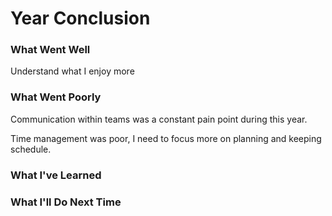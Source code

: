 # Year Conclusion

### What Went Well

Understand what I enjoy more

### What Went Poorly

Communication within teams was a constant pain point during this year.

Time management was poor, I need to focus more on planning and keeping schedule.

### What I've Learned
### What I'll Do Next Time
